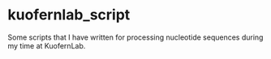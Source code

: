 # kuofernlab_script
Some scripts that I have written for processing nucleotide sequences during my time at KuofernLab.

